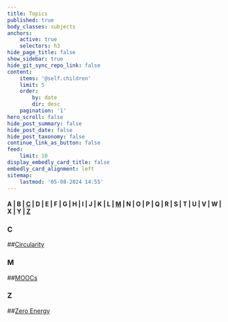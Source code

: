 ```yaml
---
title: Topics
published: true
body_classes: subjects
anchors:
    active: true
    selectors: h3
hide_page_title: false
show_sidebar: true
hide_git_sync_repo_link: false
content:
    items: '@self.children'
    limit: 5
    order:
        by: date
        dir: desc
    pagination: '1'
hero_scroll: false
hide_post_summary: false
hide_post_date: false
hide_post_taxonomy: false
continue_link_as_button: false
feed:
    limit: 10
display_embedly_card_title: false
embedly_card_alignment: left
sitemap:
    lastmod: '05-08-2024 14:55'
---
```


#### A | B | [C](#c)  | D | E | F | G | H | I | J | K | L | [M](#m) | N | O | P | Q | R | S | T | U | V | W | X | Y | [Z](#z)  

### C
##[Circularity](../topics/circularity)

### M
##[MOOCs](../topics/moocs)

### Z
##[Zero Energy](../topics/zero_energy)